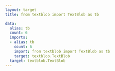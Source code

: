 ```yaml
---
layout: target
title: from textblob import TextBlob as tb

data:
  alias: tb
  count: 6
  imports:
  - alias: tb
    count: 6
    import: from textblob import TextBlob as tb
    target: textblob.TextBlob
  target: textblob.TextBlob
---
```

